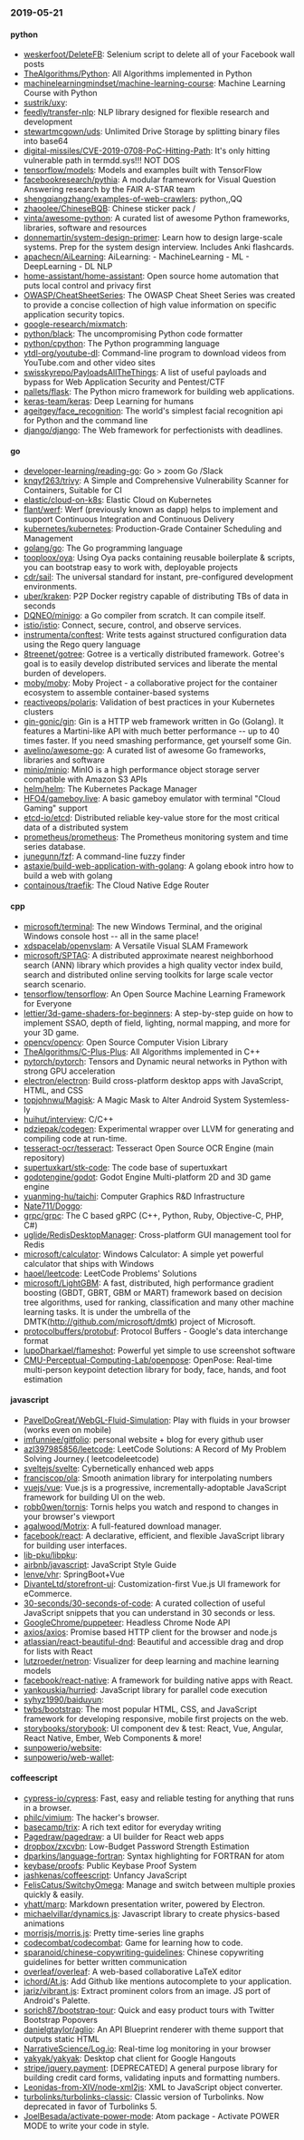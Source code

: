 ### 2019-05-21

#### python
* [weskerfoot/DeleteFB](https://github.com/weskerfoot/DeleteFB): Selenium script to delete all of your Facebook wall posts
* [TheAlgorithms/Python](https://github.com/TheAlgorithms/Python): All Algorithms implemented in Python
* [machinelearningmindset/machine-learning-course](https://github.com/machinelearningmindset/machine-learning-course):  Machine Learning Course with Python
* [sustrik/uxy](https://github.com/sustrik/uxy): 
* [feedly/transfer-nlp](https://github.com/feedly/transfer-nlp): NLP library designed for flexible research and development
* [stewartmcgown/uds](https://github.com/stewartmcgown/uds): Unlimited Drive Storage by splitting binary files into base64
* [digital-missiles/CVE-2019-0708-PoC-Hitting-Path](https://github.com/digital-missiles/CVE-2019-0708-PoC-Hitting-Path): It's only hitting vulnerable path in termdd.sys!!! NOT DOS
* [tensorflow/models](https://github.com/tensorflow/models): Models and examples built with TensorFlow
* [facebookresearch/pythia](https://github.com/facebookresearch/pythia): A modular framework for Visual Question Answering research by the FAIR A-STAR team
* [shengqiangzhang/examples-of-web-crawlers](https://github.com/shengqiangzhang/examples-of-web-crawlers): python,,QQ
* [zhaoolee/ChineseBQB](https://github.com/zhaoolee/ChineseBQB): Chinese sticker pack / 
* [vinta/awesome-python](https://github.com/vinta/awesome-python): A curated list of awesome Python frameworks, libraries, software and resources
* [donnemartin/system-design-primer](https://github.com/donnemartin/system-design-primer): Learn how to design large-scale systems. Prep for the system design interview. Includes Anki flashcards.
* [apachecn/AiLearning](https://github.com/apachecn/AiLearning): AiLearning:  - MachineLearning - ML - DeepLearning - DL NLP
* [home-assistant/home-assistant](https://github.com/home-assistant/home-assistant):  Open source home automation that puts local control and privacy first
* [OWASP/CheatSheetSeries](https://github.com/OWASP/CheatSheetSeries): The OWASP Cheat Sheet Series was created to provide a concise collection of high value information on specific application security topics.
* [google-research/mixmatch](https://github.com/google-research/mixmatch): 
* [python/black](https://github.com/python/black): The uncompromising Python code formatter
* [python/cpython](https://github.com/python/cpython): The Python programming language
* [ytdl-org/youtube-dl](https://github.com/ytdl-org/youtube-dl): Command-line program to download videos from YouTube.com and other video sites
* [swisskyrepo/PayloadsAllTheThings](https://github.com/swisskyrepo/PayloadsAllTheThings): A list of useful payloads and bypass for Web Application Security and Pentest/CTF
* [pallets/flask](https://github.com/pallets/flask): The Python micro framework for building web applications.
* [keras-team/keras](https://github.com/keras-team/keras): Deep Learning for humans
* [ageitgey/face_recognition](https://github.com/ageitgey/face_recognition): The world's simplest facial recognition api for Python and the command line
* [django/django](https://github.com/django/django): The Web framework for perfectionists with deadlines.

#### go
* [developer-learning/reading-go](https://github.com/developer-learning/reading-go): Go  >  zoom  Go  /Slack 
* [knqyf263/trivy](https://github.com/knqyf263/trivy): A Simple and Comprehensive Vulnerability Scanner for Containers, Suitable for CI
* [elastic/cloud-on-k8s](https://github.com/elastic/cloud-on-k8s): Elastic Cloud on Kubernetes
* [flant/werf](https://github.com/flant/werf): Werf (previously known as dapp) helps to implement and support Continuous Integration and Continuous Delivery
* [kubernetes/kubernetes](https://github.com/kubernetes/kubernetes): Production-Grade Container Scheduling and Management
* [golang/go](https://github.com/golang/go): The Go programming language
* [tooploox/oya](https://github.com/tooploox/oya): Using Oya packs containing reusable boilerplate & scripts, you can bootstrap easy to work with, deployable projects
* [cdr/sail](https://github.com/cdr/sail): The universal standard for instant, pre-configured development environments.
* [uber/kraken](https://github.com/uber/kraken): P2P Docker registry capable of distributing TBs of data in seconds
* [DQNEO/minigo](https://github.com/DQNEO/minigo): a Go compiler from scratch. It can compile itself.
* [istio/istio](https://github.com/istio/istio): Connect, secure, control, and observe services.
* [instrumenta/conftest](https://github.com/instrumenta/conftest): Write tests against structured configuration data using the Rego query language
* [8treenet/gotree](https://github.com/8treenet/gotree): Gotree is a vertically distributed framework. Gotree's goal is to easily develop distributed services and liberate the mental burden of developers.
* [moby/moby](https://github.com/moby/moby): Moby Project - a collaborative project for the container ecosystem to assemble container-based systems
* [reactiveops/polaris](https://github.com/reactiveops/polaris): Validation of best practices in your Kubernetes clusters
* [gin-gonic/gin](https://github.com/gin-gonic/gin): Gin is a HTTP web framework written in Go (Golang). It features a Martini-like API with much better performance -- up to 40 times faster. If you need smashing performance, get yourself some Gin.
* [avelino/awesome-go](https://github.com/avelino/awesome-go): A curated list of awesome Go frameworks, libraries and software
* [minio/minio](https://github.com/minio/minio): MinIO is a high performance object storage server compatible with Amazon S3 APIs
* [helm/helm](https://github.com/helm/helm): The Kubernetes Package Manager
* [HFO4/gameboy.live](https://github.com/HFO4/gameboy.live):  A basic gameboy emulator with terminal "Cloud Gaming" support
* [etcd-io/etcd](https://github.com/etcd-io/etcd): Distributed reliable key-value store for the most critical data of a distributed system
* [prometheus/prometheus](https://github.com/prometheus/prometheus): The Prometheus monitoring system and time series database.
* [junegunn/fzf](https://github.com/junegunn/fzf):  A command-line fuzzy finder
* [astaxie/build-web-application-with-golang](https://github.com/astaxie/build-web-application-with-golang): A golang ebook intro how to build a web with golang
* [containous/traefik](https://github.com/containous/traefik): The Cloud Native Edge Router

#### cpp
* [microsoft/terminal](https://github.com/microsoft/terminal): The new Windows Terminal, and the original Windows console host -- all in the same place!
* [xdspacelab/openvslam](https://github.com/xdspacelab/openvslam): A Versatile Visual SLAM Framework
* [microsoft/SPTAG](https://github.com/microsoft/SPTAG): A distributed approximate nearest neighborhood search (ANN) library which provides a high quality vector index build, search and distributed online serving toolkits for large scale vector search scenario.
* [tensorflow/tensorflow](https://github.com/tensorflow/tensorflow): An Open Source Machine Learning Framework for Everyone
* [lettier/3d-game-shaders-for-beginners](https://github.com/lettier/3d-game-shaders-for-beginners):  A step-by-step guide on how to implement SSAO, depth of field, lighting, normal mapping, and more for your 3D game.
* [opencv/opencv](https://github.com/opencv/opencv): Open Source Computer Vision Library
* [TheAlgorithms/C-Plus-Plus](https://github.com/TheAlgorithms/C-Plus-Plus): All Algorithms implemented in C++
* [pytorch/pytorch](https://github.com/pytorch/pytorch): Tensors and Dynamic neural networks in Python with strong GPU acceleration
* [electron/electron](https://github.com/electron/electron): Build cross-platform desktop apps with JavaScript, HTML, and CSS
* [topjohnwu/Magisk](https://github.com/topjohnwu/Magisk): A Magic Mask to Alter Android System Systemless-ly
* [huihut/interview](https://github.com/huihut/interview):  C/C++
* [pdziepak/codegen](https://github.com/pdziepak/codegen): Experimental wrapper over LLVM for generating and compiling code at run-time.
* [tesseract-ocr/tesseract](https://github.com/tesseract-ocr/tesseract): Tesseract Open Source OCR Engine (main repository)
* [supertuxkart/stk-code](https://github.com/supertuxkart/stk-code): The code base of supertuxkart
* [godotengine/godot](https://github.com/godotengine/godot): Godot Engine  Multi-platform 2D and 3D game engine
* [yuanming-hu/taichi](https://github.com/yuanming-hu/taichi): Computer Graphics R&D Infrastructure
* [Nate711/Doggo](https://github.com/Nate711/Doggo): 
* [grpc/grpc](https://github.com/grpc/grpc): The C based gRPC (C++, Python, Ruby, Objective-C, PHP, C#)
* [uglide/RedisDesktopManager](https://github.com/uglide/RedisDesktopManager):  Cross-platform GUI management tool for Redis
* [microsoft/calculator](https://github.com/microsoft/calculator): Windows Calculator: A simple yet powerful calculator that ships with Windows
* [haoel/leetcode](https://github.com/haoel/leetcode): LeetCode Problems' Solutions
* [microsoft/LightGBM](https://github.com/microsoft/LightGBM): A fast, distributed, high performance gradient boosting (GBDT, GBRT, GBM or MART) framework based on decision tree algorithms, used for ranking, classification and many other machine learning tasks. It is under the umbrella of the DMTK(http://github.com/microsoft/dmtk) project of Microsoft.
* [protocolbuffers/protobuf](https://github.com/protocolbuffers/protobuf): Protocol Buffers - Google's data interchange format
* [lupoDharkael/flameshot](https://github.com/lupoDharkael/flameshot): Powerful yet simple to use screenshot software
* [CMU-Perceptual-Computing-Lab/openpose](https://github.com/CMU-Perceptual-Computing-Lab/openpose): OpenPose: Real-time multi-person keypoint detection library for body, face, hands, and foot estimation

#### javascript
* [PavelDoGreat/WebGL-Fluid-Simulation](https://github.com/PavelDoGreat/WebGL-Fluid-Simulation): Play with fluids in your browser (works even on mobile)
* [imfunniee/gitfolio](https://github.com/imfunniee/gitfolio): personal website + blog for every github user
* [azl397985856/leetcode](https://github.com/azl397985856/leetcode): LeetCode Solutions: A Record of My Problem Solving Journey.( leetcodeleetcode)
* [sveltejs/svelte](https://github.com/sveltejs/svelte): Cybernetically enhanced web apps
* [franciscop/ola](https://github.com/franciscop/ola):  Smooth animation library for interpolating numbers
* [vuejs/vue](https://github.com/vuejs/vue):  Vue.js is a progressive, incrementally-adoptable JavaScript framework for building UI on the web.
* [robb0wen/tornis](https://github.com/robb0wen/tornis): Tornis helps you watch and respond to changes in your browser's viewport 
* [agalwood/Motrix](https://github.com/agalwood/Motrix): A full-featured download manager.
* [facebook/react](https://github.com/facebook/react): A declarative, efficient, and flexible JavaScript library for building user interfaces.
* [lib-pku/libpku](https://github.com/lib-pku/libpku): 
* [airbnb/javascript](https://github.com/airbnb/javascript): JavaScript Style Guide
* [lenve/vhr](https://github.com/lenve/vhr): SpringBoot+Vue
* [DivanteLtd/storefront-ui](https://github.com/DivanteLtd/storefront-ui): Customization-first Vue.js UI framework for eCommerce.
* [30-seconds/30-seconds-of-code](https://github.com/30-seconds/30-seconds-of-code): A curated collection of useful JavaScript snippets that you can understand in 30 seconds or less.
* [GoogleChrome/puppeteer](https://github.com/GoogleChrome/puppeteer): Headless Chrome Node API
* [axios/axios](https://github.com/axios/axios): Promise based HTTP client for the browser and node.js
* [atlassian/react-beautiful-dnd](https://github.com/atlassian/react-beautiful-dnd): Beautiful and accessible drag and drop for lists with React
* [lutzroeder/netron](https://github.com/lutzroeder/netron): Visualizer for deep learning and machine learning models
* [facebook/react-native](https://github.com/facebook/react-native): A framework for building native apps with React.
* [yankouskia/hurried](https://github.com/yankouskia/hurried):  JavaScript library for parallel code execution 
* [syhyz1990/baiduyun](https://github.com/syhyz1990/baiduyun):  
* [twbs/bootstrap](https://github.com/twbs/bootstrap): The most popular HTML, CSS, and JavaScript framework for developing responsive, mobile first projects on the web.
* [storybooks/storybook](https://github.com/storybooks/storybook): UI component dev & test: React, Vue, Angular, React Native, Ember, Web Components & more!
* [sunpowerio/website](https://github.com/sunpowerio/website): 
* [sunpowerio/web-wallet](https://github.com/sunpowerio/web-wallet): 

#### coffeescript
* [cypress-io/cypress](https://github.com/cypress-io/cypress): Fast, easy and reliable testing for anything that runs in a browser.
* [philc/vimium](https://github.com/philc/vimium): The hacker's browser.
* [basecamp/trix](https://github.com/basecamp/trix): A rich text editor for everyday writing
* [Pagedraw/pagedraw](https://github.com/Pagedraw/pagedraw): a UI builder for React web apps
* [dropbox/zxcvbn](https://github.com/dropbox/zxcvbn): Low-Budget Password Strength Estimation
* [dparkins/language-fortran](https://github.com/dparkins/language-fortran): Syntax highlighting for FORTRAN for atom
* [keybase/proofs](https://github.com/keybase/proofs): Public Keybase Proof System
* [jashkenas/coffeescript](https://github.com/jashkenas/coffeescript): Unfancy JavaScript
* [FelisCatus/SwitchyOmega](https://github.com/FelisCatus/SwitchyOmega): Manage and switch between multiple proxies quickly & easily.
* [yhatt/marp](https://github.com/yhatt/marp): Markdown presentation writer, powered by Electron.
* [michaelvillar/dynamics.js](https://github.com/michaelvillar/dynamics.js): Javascript library to create physics-based animations
* [morrisjs/morris.js](https://github.com/morrisjs/morris.js): Pretty time-series line graphs
* [codecombat/codecombat](https://github.com/codecombat/codecombat): Game for learning how to code.
* [sparanoid/chinese-copywriting-guidelines](https://github.com/sparanoid/chinese-copywriting-guidelines): Chinese copywriting guidelines for better written communication
* [overleaf/overleaf](https://github.com/overleaf/overleaf): A web-based collaborative LaTeX editor
* [ichord/At.js](https://github.com/ichord/At.js): Add Github like mentions autocomplete to your application.
* [jariz/vibrant.js](https://github.com/jariz/vibrant.js): Extract prominent colors from an image. JS port of Android's Palette.
* [sorich87/bootstrap-tour](https://github.com/sorich87/bootstrap-tour): Quick and easy product tours with Twitter Bootstrap Popovers
* [danielgtaylor/aglio](https://github.com/danielgtaylor/aglio): An API Blueprint renderer with theme support that outputs static HTML
* [NarrativeScience/Log.io](https://github.com/NarrativeScience/Log.io): Real-time log monitoring in your browser
* [yakyak/yakyak](https://github.com/yakyak/yakyak): Desktop chat client for Google Hangouts
* [stripe/jquery.payment](https://github.com/stripe/jquery.payment): [DEPRECATED] A general purpose library for building credit card forms, validating inputs and formatting numbers.
* [Leonidas-from-XIV/node-xml2js](https://github.com/Leonidas-from-XIV/node-xml2js): XML to JavaScript object converter.
* [turbolinks/turbolinks-classic](https://github.com/turbolinks/turbolinks-classic): Classic version of Turbolinks. Now deprecated in favor of Turbolinks 5.
* [JoelBesada/activate-power-mode](https://github.com/JoelBesada/activate-power-mode): Atom package - Activate POWER MODE to write your code in style.
